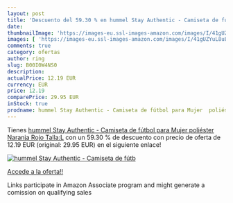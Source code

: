 ```yaml
---
layout: post
title: 'Descuento del 59.30 % en hummel Stay Authentic - Camiseta de fútb'
date: 
thumbnailImage: 'https://images-eu.ssl-images-amazon.com/images/I/41gUZYuL8uL._SL200_.jpg'
images: [ 'https://images-eu.ssl-images-amazon.com/images/I/41gUZYuL8uL._SL200_.jpg' ]
comments: true
category: ofertas
author: ring
slug: B00I0W4NS0
description:
actualPrice: 12.19 EUR
currency: EUR
price: 12.19
comparePrice: 29.95 EUR
inStock: true
prodname: hummel Stay Authentic - Camiseta de fútbol para Mujer  poliéster  Naranja Rojo Talla:L
---
```


Tienes [hummel Stay Authentic - Camiseta de fútbol para Mujer  poliéster  Naranja Rojo Talla:L](https://www.amazon.es/dp/B00I0W4NS0/?tag=tolees-21) con un 59.30 % de descuento con precio de oferta de 12.19 EUR (original: 29.95 EUR) en el siguiente enlace!

[![hummel Stay Authentic - Camiseta de fútb](https://images-eu.ssl-images-amazon.com/images/I/41gUZYuL8uL._SL200_.jpg)](https://www.amazon.es/dp/B00I0W4NS0/?tag=tolees-21)

[Accede a la oferta!!](https://www.amazon.es/dp/B00I0W4NS0/?tag=tolees-21)

Links participate in Amazon Associate program and might generate a comission on qualifying sales


